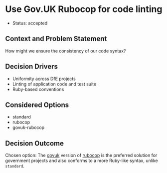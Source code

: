 # Use Gov.UK Rubocop for code linting

* Status: accepted

## Context and Problem Statement

How might we ensure the consistency of our code syntax?

## Decision Drivers <!-- optional -->

* Uniformity across DfE projects
* Linting of application code and test suite
* Ruby-based conventions

## Considered Options

* standard
* rubocop
* govuk-rubocop

## Decision Outcome

Chosen option: The [govuk](https://github.com/alphagov/rubocop-govuk) version of
[rubocop](https://rubocop.org/) is the preferred solution for government projects
and also conforms to a more Ruby-like syntax, unlike `standard`.
